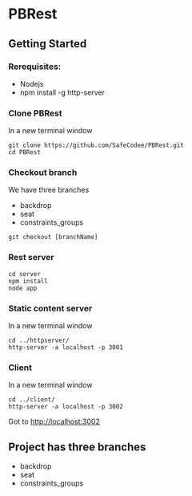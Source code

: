 # PBRest

## Getting Started

### Rerequisites:
* Nodejs
* npm install -g http-server

### Clone PBRest 
In a new terminal window
```
git clone https://github.com/SafeCodee/PBRest.git
cd PBRest
```
### Checkout branch
We have three branches
* backdrop
* seat
* constraints_groups
```
git checkout [branchName]
```

### Rest server
```
cd server
npm install
node app
```
### Static content server
In a new terminal window
```
cd ../httpserver/
http-server -a localhost -p 3001
```
### Client
In a new terminal window
```
cd ../client/
http-server -a localhost -p 3002
```
Got to [http://localhost:3002](http://localhost:3002)

## Project has three branches
* backdrop
* seat
* constraints_groups
